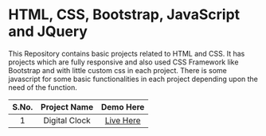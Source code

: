# HTML, CSS, Bootstrap, JavaScript and JQuery

This Repository contains basic projects related to HTML and CSS. It has projects which are fully responsive and also used CSS Framework like Bootstrap and with little custom css in each project. There is some javascript for some basic functionalities in each project depending upon the need of the function. 

| S.No.  | Project Name  | Demo Here  | 
|:-:|:-:|:-:|
|1  |  Digital Clock | <a href="https://meet2960.github.io/HTML-CSS/Real" rel="noopener noreferrer" target="_blank">Live Here</a>  |
